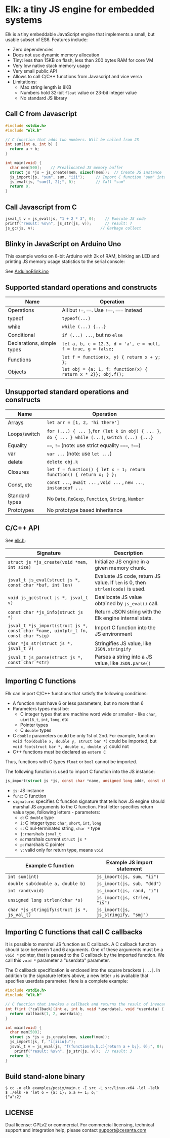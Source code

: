 # Elk: a tiny JS engine for embedded systems

Elk is a tiny embeddable JavaScript engine that implements a small, but usable
subset of ES6. Features include:

- Zero dependencies
- Does not use dynamic memory allocation
- Tiny: less than 15KB on flash, less than 200 bytes RAM for core VM
- Very low native stack memory usage
- Very small public API
- Allows to call C/C++ functions from Javascript and vice versa
- Limitations:
	 - Max string length is 8KB
	 - Numbers hold 32-bit `float` value or 23-bit integer value
	 - No standard JS library

## Call C from Javascript

```c
#include <stdio.h>
#include "elk.h"

// C function that adds two numbers. Will be called from JS
int sum(int a, int b) {
  return a + b;
}

int main(void) {
  char mem[500];	// Preallocated JS memory buffer
  struct js *js = js_create(mem, sizeof(mem));  // Create JS instance
  js_import(js, "sum", sum, "iii");    	// Import C function "sum" into JS
  js_eval(js, "sum(1, 2);", 0);         // Call "sum"
  return 0;
}
```

## Call Javascript from C
```c
jsval_t v = js_eval(js, "1 + 2 * 3", 0); 	// Execute JS code
printf("result: %s\n", js_str(js, v));  	// result: 7
js_gc(js, v);                             // Garbage collect
```

## Blinky in JavaScript on Arduino Uno

This example works on 8-bit Arduino with 2k of RAM, blinking an LED
and printing JS memory usage statistics to the serial console:

See [ArduinoBlink.ino](examples/ArduinoBlink/ArduinoBlink.ino)

## Supported standard operations and constructs

| Name                       | Operation                                    |
| -------------------------- | -------------------------------------------- |
| Operations                 | All but `!=`, `==`. Use `!==`, `===` instead	|
| typeof                     | `typeof(...)`                               	|
| while                      | `while (...) {...}`                         	|
| Conditional                | `if (...) ...`, but no `else`               	|
| Declarations, simple types | `let a, b, c = 12.3, d = 'a', e = null, f = true, g = false; ` |
| Functions                  | `let f = function(x, y) { return x + y; }; `	|
| Objects                    | `let obj = {a: 1, f: function(x) { return x * 2}}; obj.f();`   |


## Unsupported standard operations and constructs

| Name           | Operation                                              |
| -------------- | ------------------------------------------------------ |
| Arrays         | `let arr = [1, 2, 'hi there']`                       	|
| Loops/switch   | `for (...) { ... }`,`for (let k in obj) { ... }`, `do { ... } while (...)`, `switch (...) {...}` |
| Equality       | `==`, `!=`  (note: use strict equality `===`, `!==`)  	|
| var            | `var ...`  (note: use `let ...`)                      	|
| delete         | `delete obj.k`                                        	|
| Closures       | `let f = function() { let x = 1; return function() { return x; } };`	|
| Const, etc     | `const ...`, `await ...` , `void ...` , `new ...`, `instanceof ...` 	|
| Standard types | No `Date`, `ReGexp`, `Function`, `String`, `Number`   	|
| Prototypes     | No prototype based inheritance                        	|


## C/C++ API

See [elk.h](elk.h):

| Signature | Description |
| --------- | ----------- |
| `struct js *js_create(void *mem, int size)` | Initialize JS engine in a given memory chunk. |
| `jsval_t js_eval(struct js *, const char *buf, int len)` | Evaluate JS code, return JS value. If `len` is 0, then `strlen(code)` is used. |
| `void js_gc(struct js *, jsval_t v)` | Deallocate JS value obtained by `js_eval()` call. |
| `const char *js_info(struct js *)` | Return JSON string with the Elk engine internal stats. |
| `jsval_t *js_import(struct js *, const char *name, uintptr_t fn, const char *sig)` | Import C function into the JS environment |
| `char *js_str(struct js *, jsval_t v)` | Stringifies JS value, like `JSON.stringify` |
| `jsval_t js_parse(struct js *, const char *str)` | Parses a string into a JS value, like `JSON.parse()` |
 

## Importing C functions

Elk can import C/C++ functions that satisfy the following conditions:
- A function must have 6 or less parameters, but no more than 6
- Parameters types must be:
   - C integer types that are machine word wide or smaller - like `char`, `uint16_t`, `int`, `long`, etc
   - Pointer types
   - C `double` types
- C `double` parameters could be only 1st ot 2nd. For example, function
  `void foo(double x, double y, struct bar *)` could be imported, but
  `void foo(struct bar *, double x, double y)` could not
- C++ functions must be declared as `extern C`

Thus, functions with C types `float` or `bool` cannot be imported.

The following function is used to import C function into the JS instance:

```c
js_import(struct js *js, const char *name, unsigned long addr, const char *signature);
```

- `js`: JS instance
- `func`: C function
- `signature`: specifies C function signature that tells how JS engine
   should marshal JS arguments to the C function.
	 First letter specifies return value type, following letters - parameters:
   - `d`: C `double` type
   - `i`: C integer type: `char`, `short`, `int`, `long`
   - `s`: C nul-terminated string, `char *` type
   - `j`: marshals `jsval_t`
   - `m`: marshals current `struct js *`
   - `p`: marshals C pointer
   - `v`: valid only for return type, means `void`


| Example C function  					| Example JS import statement 							|
| ----------- 					| ------------------- 							|
| `int sum(int)`			  | `js_import(js, sum, "ii")`				|
| `double sub(double a, double b)`			  | `js_import(js, sub, "ddd")`				|
| `int rand(void)`			  | `js_import(js, rand, "i")`				|
| `unsigned long strlen(char *s)`			  | `js_import(js, strlen, "is")`				|
| `char *js_stringify(struct js *, js_val_t)`			  | `js_import(js, js_stringify, "smj")`				|

## Importing C functions that call C callbacks

It is possible to marshal JS function as C callback. A C callback function
should take between 1 and 6 arguments. One of these arguments must be a `void *`
pointer, that is passed to the C callback by the imported function. We call
this `void *` parameter a "userdata" parameter.

The C callback specification is enclosed into the square brackets `[...]`.
In addition to the signature letters above, a new letter `u` is available
that specifies userdata parameter. Here is a complete example:

```c
#include <stdio.h>
#include "elk.h"

// C function that invokes a callback and returns the result of invocation
int f(int (*callback)(int a, int b, void *userdata), void *userdata) {
  return callback(1, 2, userdata);
}

int main(void) {
  char mem[500];
  struct js *js = js_create(mem, sizeof(mem));
  js_import(js, f, "i[iiiu]u");
  jsval_t v = js_eval(js, "f(function(a,b,c){return a + b;}, 0);", 0);
	printf("result: %s\n", js_str(js, v));  // result: 3
  return 0;
}
```

## Build stand-alone binary

```
$ cc -o elk examples/posix/main.c -I src -L src/linux-x64 -ldl -lelk
$ ./elk -e 'let o = {a: 1}; o.a += 1; o;'
{"a":2}
```

## LICENSE

Dual license: GPLv2 or commercial. For commercial licensing, technical support
and integration help, please contact support@cesanta.com

